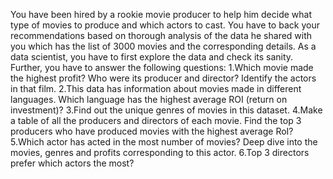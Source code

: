 
You have been hired by a rookie movie producer to help him decide what type of movies to produce and which actors to cast. You have to back your recommendations based on thorough analysis of the data he shared with you which has the list of 3000 movies and the corresponding details.
As a data scientist, you have to first explore the data and check its sanity.
Further, you have to answer the following questions:
1.Which movie made the highest profit? Who were its producer and director? Identify the actors in that film.
2.This data has information about movies made in different languages. Which language has the highest average ROI (return on investment)?
3.Find out the unique genres of movies in this dataset.
4.Make a table of all the producers and directors of each movie. Find the top 3 producers who have produced movies with the highest average RoI?
5.Which actor has acted in the most number of movies? Deep dive into the movies, genres and profits corresponding to this actor.
6.Top 3 directors prefer which actors the most?
